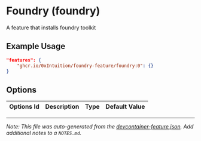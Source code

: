 
# Foundry (foundry)

A feature that installs foundry toolkit

## Example Usage

```json
"features": {
    "ghcr.io/0xIntuition/foundry-feature/foundry:0": {}
}
```

## Options

| Options Id | Description | Type | Default Value |
|-----|-----|-----|-----|




---

_Note: This file was auto-generated from the [devcontainer-feature.json](https://github.com/0xIntuition/foundry-feature/blob/main/src/foundry/devcontainer-feature.json).  Add additional notes to a `NOTES.md`._
